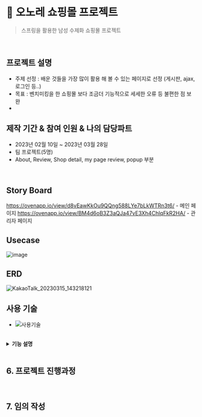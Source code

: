 # :pushpin: 오노레 쇼핑몰 프로젝트
> 스프링을 활용한 남성 수제화 쇼핑몰 프로젝트  

</br>

## 프로젝트 설명
 - 주제 선정 :  배운 것들을 가장 많이 활용 해 볼 수 있는 페이지로 선정 (게시판, ajax, 로그인 등..)
 - 목표 : 벤치미킹을 한 쇼핑몰 보다 조금더 기능적으로 세세한 오류 등 불편한 점 보완
 - </br>

## 제작 기간 & 참여 인원 & 나의 담당파트
 - 2023년 02월 10일 ~ 2023년 03월 28일
 - 팀 프로젝트(5명)
 - About, Review, Shop detail, my page review, popup 부분
</br>

## Story Board
  https://ovenapp.io/view/d8vEawKkOu9QQng588LYe7bLkWTRn3t6/ - 메인 페이지
  https://ovenapp.io/view/BM4d6oB3Z3aQJa47vE3Xh4ChlqFkR2HA/ - 관리자 페이지
</br>

## Usecase
  ![image](https://user-images.githubusercontent.com/118063903/218922203-fb179f0b-58ae-49ad-a4a4-7a5bae93c799.png)
</br>

## ERD 
  ![KakaoTalk_20230315_143218121](https://user-images.githubusercontent.com/119827192/225823244-f3d3101d-c239-4708-ac68-95d41c407651.png)
</br>

## 사용 기술
  - ![사용기술](https://user-images.githubusercontent.com/119827192/226220507-adf8d159-58a2-4e8e-a1f5-097d891f0a7c.png)
</br>


<details>
<summary><b>기능 설명</b></summary>
<div markdown="1">

### 5.1. Review List(Pagination)

### 5.2. Review Detail(Comment)

### 5.3. Review Write, Modify, Delete

### 5.4. Shop Detail

### 5.5. 
 
 <br>

</div>
</details>

</br>

## 6. 프로젝트 진행과정

<br>

## 7. 임의 작성
<br>

